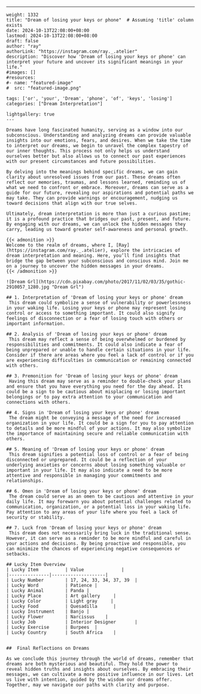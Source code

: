 ---
    weight: 1332
    title: "Dream of losing your keys or phone"  # Assuming 'title' column exists
    date: 2024-10-13T22:08:00+08:00
    lastmod: 2024-10-13T22:08:00+08:00
    draft: false
    author: "ray"
    authorLink: "https://instagram.com/ray._.atelier"
    description: "Discover how 'Dream of losing your keys or phone' can interpret your future and uncover its significant meanings in your life."
    #images: []
    #resources:
    #- name: "featured-image"
    #  src: "featured-image.png"
    
    tags: ['or', 'your', 'Dream', 'phone', 'of', 'keys', 'losing']
    categories: ["Dream Interpretation"]
    
    lightgallery: true
    ---
    
    Dreams have long fascinated humanity, serving as a window into our subconscious. Understanding and analyzing dreams can provide valuable insights into our emotions, fears, and desires. When we take the time to interpret our dreams, we begin to unravel the complex tapestry of our inner thoughts. This process not only helps us understand ourselves better but also allows us to connect our past experiences with our present circumstances and future possibilities.
    
    By delving into the meanings behind specific dreams, we can gain clarity about unresolved issues from our past. These dreams often reflect our memories, traumas, and lessons learned, reminding us of what we need to confront or embrace. Moreover, dreams can serve as a guide for our future, revealing our aspirations and potential paths we may take. They can provide warnings or encouragement, nudging us toward decisions that align with our true selves.
    
    Ultimately, dream interpretation is more than just a curious pastime; it is a profound practice that bridges our past, present, and future. By engaging with our dreams, we can unlock the hidden messages they carry, leading us toward greater self-awareness and personal growth.
    
    {{< admonition >}}
    Welcome to the realm of dreams, where I, [Ray](https://instagram.com/ray._.atelier), explore the intricacies of dream interpretation and meaning. Here, you’ll find insights that bridge the gap between your subconscious and conscious mind. Join me on a journey to uncover the hidden messages in your dreams.
    {{< /admonition >}}
    
    ![Dream Grl](https://cdn.pixabay.com/photo/2017/11/02/03/35/gothic-2910057_1280.jpg "Dream Grl")
    
    ## 1. Interpretation of 'Dream of losing your keys or phone' dream
     This dream could symbolize a sense of vulnerability or powerlessness in your waking life. Losing your keys or phone may represent losing control or access to something important. It could also signify feelings of disconnection or a fear of losing touch with others or important information.
    
    ## 2. Analysis of 'Dream of losing your keys or phone' dream
     This dream may reflect a sense of being overwhelmed or burdened by responsibilities and commitments. It could also indicate a fear of being unprepared or unable to handle certain situations in your life. Consider if there are areas where you feel a lack of control or if you are experiencing difficulties in communication or remaining connected with others.
    
    ## 3. Premonition for 'Dream of losing your keys or phone' dream
     Having this dream may serve as a reminder to double-check your plans and ensure that you have everything you need for the day ahead. It could be a sign to be cautious about misplacing or losing important belongings or to pay extra attention to your communication and connections with others.
    
    ## 4. Signs in 'Dream of losing your keys or phone' dream
     The dream might be conveying a message of the need for increased organization in your life. It could be a sign for you to pay attention to details and be more mindful of your actions. It may also symbolize the importance of maintaining secure and reliable communication with others.
    
    ## 5. Meaning of 'Dream of losing your keys or phone' dream
     This dream signifies a potential loss of control or a fear of being disconnected or unprepared. It could be a reflection of your underlying anxieties or concerns about losing something valuable or important in your life. It may also indicate a need to be more attentive and responsible in managing your commitments and relationships.
    
    ## 6. Omen in 'Dream of losing your keys or phone' dream
     The dream could serve as an omen to be cautious and attentive in your daily life. It may forewarn you about potential challenges related to communication, organization, or a potential loss in your waking life. Pay attention to any areas of your life where you feel a lack of security or stability.
    
    ## 7. Luck from 'Dream of losing your keys or phone' dream
     This dream does not necessarily bring luck in the traditional sense. However, it can serve as a reminder to be more mindful and careful in your actions and decisions. By being proactive and responsible, you can minimize the chances of experiencing negative consequences or setbacks.
    
    ## Lucky Item Overview
    | Lucky Item          | Value              |
    |---------------|--------------------|
    | Lucky Number        | 17, 24, 33, 34, 37, 39  |
    | Lucky Word          | Patience |
    | Lucky Animal        | Panda |
    | Lucky Place         | Art gallery     |
    | Lucky Color         | Light gray     |
    | Lucky Food          | Quesadilla      |
    | Lucky Instrument    | Banjo |
    | Lucky Flower        | Narcissus    |
    | Lucky Job           | Interior Designer       |
    | Lucky Exercise      | Burpees  |
    | Lucky Country       | South Africa    |
    
    
    ##  Final Reflections on Dreams
    
    As we conclude this journey through the world of dreams, remember that dreams are both mysterious and beautiful. They hold the power to reveal hidden truths and insights about ourselves. By embracing their messages, we can cultivate a more positive influence in our lives. Let us live with intention, guided by the wisdom our dreams offer. Together, may we navigate our paths with clarity and purpose.
    